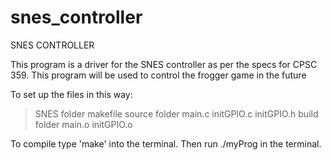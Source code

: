 # snes_controller
SNES CONTROLLER

This program is a driver for the SNES controller as per the specs for CPSC 359.
This program will be used to control the frogger game in the future

To set up the files in this way:

> SNES folder
  makefile
  > source folder
     main.c
     initGPIO.c
     initGPIO.h
  > build folder
     main.o
     initGPIO.o
     
To compile type 'make' into the terminal.
Then run ./myProg in the terminal.
